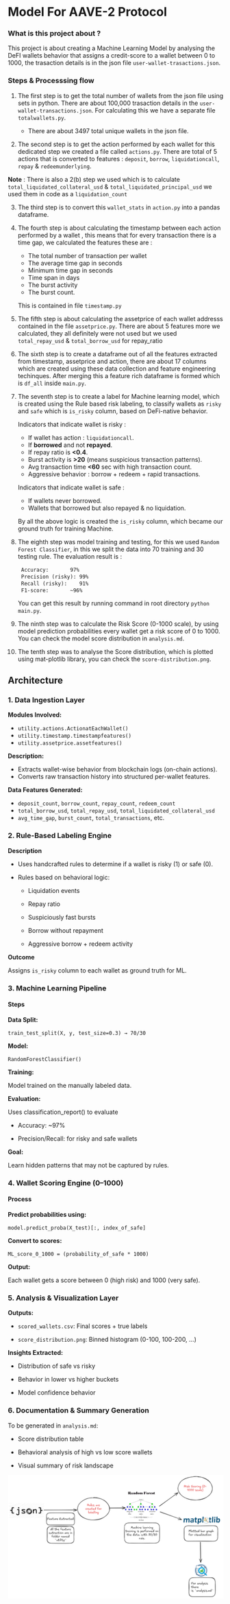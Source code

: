 # Model For AAVE-2 Protocol

### What is this project about ?

This project is about creating a Machine Learning Model by analysing the DeFI wallets behavior that assigns a credit-score to a wallet between 0 to 1000, the trasaction details is in the json file `user-wallet-trasactions.json`.

### Steps & Processsing flow

1. The first step is to get the total number of wallets from the json file using sets in python. There are about 100,000 trasaction details in the `user-wallet-transactions.json`. For calculating this we have a separate file `totalwallets.py`.

    - There are about 3497 total unique wallets in the json file.

2. The second step is to get the action performed by each wallet for this dedicated step we created a file called `actions.py`. There are total of 5 actions that is converted to features : `deposit`, `borrow`, `liquidationcall`, `repay` & `redeemunderlying`. 

**Note** : There is also a 2(b) step we used which is to calculate `total_liquidated_collateral_usd` & `total_liquidated_principal_usd` we used them in code as a `liquidation_count`

3. The third step is to convert this `wallet_stats` in `action.py` into a pandas dataframe.

4. The fourth step is about calculating the timestamp between each action performed by a wallet , this means that for every transaction there is a time gap, we calculated the features these are : 
    - The total number of transaction per wallet
    - The average time gap in seconds
    - Minimum time gap in seconds 
    - Time span in days 
    - The burst activity
    - The burst count. 
    
    This is contained in file `timestamp.py`

5. The fifth step is about calculating the assetprice of each wallet addresss contained in the file `assetprice.py`. There are about 5 features more we calculated, they all definitely were not used but we used `total_repay_usd` & `total_borrow_usd` for repay_ratio

6. The sixth step is to create a dataframe out of all the features extracted from timestamp, assetprice and action, there are about 17 columns which are created using these data collection and feature engineering techinques. After merging this a feature rich dataframe is formed which is `df_all` inside `main.py`.

7. The seventh step is to create a label for Machine learning model, which is created using the Rule based risk labeling, to classify wallets as `risky` and `safe` which is `is_risky` column, based on DeFi-native behavior.

    Indicators that indicate wallet is risky :
    
    - If wallet has action : `liquidationcall`.
    - If **borrowed** and not **repayed**.
    - If repay ratio is **<0.4**.
    - Burst activity is **>20** (means suspicious transaction patterns).
    - Avg transaction time **<60** sec with high transaction count.
    - Aggressive behavior : borrow + redeem + rapid transactions.
    
    Indicators that indicate wallet is safe :
    
    - If wallets never borrowed.
    - Wallets that borrowed but also repayed & no liquidation.

    By all the above logic is created the `is_risky` column, which became our ground truth for training Machine.

8. The eighth step was model training and testing, for this we used `Random Forest Classifier`, in this we split the data into 70 training and 30 testing rule. The evaluation result is :

        Accuracy:       97%
        Precision (risky): 99%
        Recall (risky):    91%
        F1-score:       ~96%
    You can get this result by running command in root directory `python main.py`.

9. The ninth step was to calculate the Risk Score (0-1000 scale), by using model prediction probabilities every wallet get a risk score of 0 to 1000.  You can check the model score distribution in `analysis.md`.

10. The tenth step was to analyse the Score distribution, which is plotted using mat-plotlib library, you can check the `score-distribution.png`. 

## Architecture 

### 1. Data Ingestion Layer

**Modules Involved:**
- `utility.actions.ActionatEachWallet()`
- `utility.timestamp.timestampfeatures()`
- `utility.assetprice.assetfeatures()`

**Description:**
- Extracts wallet-wise behavior from blockchain logs (on-chain actions).
- Converts raw transaction history into structured per-wallet features.

**Data Features Generated:**
- `deposit_count`, `borrow_count`, `repay_count`, `redeem_count`
- `total_borrow_usd`, `total_repay_usd`, `total_liquidated_collateral_usd`
- `avg_time_gap`, `burst_count`, `total_transactions`, etc.

### 2. Rule-Based Labeling Engine

**Description**

- Uses handcrafted rules to determine if a wallet is risky (1) or safe (0).

- Rules based on behavioral logic:

    - Liquidation events

    - Repay ratio

    - Suspiciously fast bursts

    - Borrow without repayment

    - Aggressive borrow + redeem activity

**Outcome**

Assigns `is_risky` column to each wallet as ground truth for ML.

### 3. Machine Learning Pipeline

#### Steps

**Data Split:**

    train_test_split(X, y, test_size=0.3) → 70/30

**Model:**

    RandomForestClassifier()

**Training:**

Model trained on the manually labeled data.

**Evaluation:**

Uses classification_report() to evaluate

- Accuracy: ~97%

- Precision/Recall: for risky and safe wallets

**Goal:**

Learn hidden patterns that may not be captured by rules.

### 4. Wallet Scoring Engine (0–1000)

#### Process

**Predict probabilities using:**

    model.predict_proba(X_test)[:, index_of_safe]

**Convert to scores:**

    ML_score_0_1000 = (probability_of_safe * 1000)

**Output:**

Each wallet gets a score between 0 (high risk) and 1000 (very safe).

### 5. Analysis & Visualization Layer

**Outputs:**

- `scored_wallets.csv`: Final scores + true labels

- `score_distribution.png`: Binned histogram (0-100, 100-200, …)

**Insights Extracted:**

- Distribution of safe vs risky

- Behavior in lower vs higher buckets

- Model confidence behavior

### 6. Documentation & Summary Generation

To be generated in `analysis.md`:

- Score distribution table

- Behavioral analysis of high vs low score wallets

- Visual summary of risk landscape

![Architecture](architecture.png)